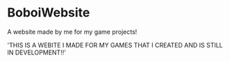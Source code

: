 # BoboiWebsite
A website made by me for my game projects!

'THIS IS A WEBITE I MADE FOR MY GAMES THAT I CREATED AND IS STILL IN DEVELOPMENT!!'
